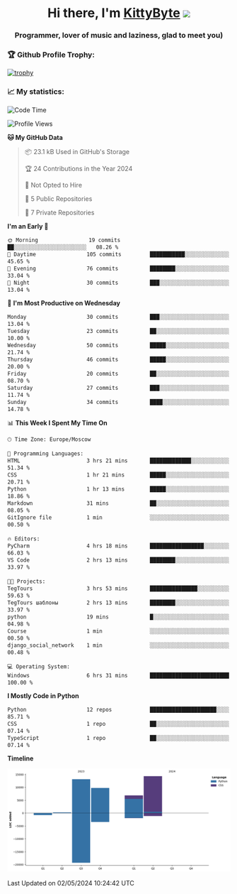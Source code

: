 <h1 align="center">Hi there, I'm <a href="https://github.com/KittyByte" target="_blank">KittyByte</a> 
<img src="https://github.com/blackcater/blackcater/raw/main/images/Hi.gif" height="32"/></h1>
<h3 align="center">Programmer, lover of music and laziness, glad to meet you)</h3>



<h3>🏆 Github Profile Trophy:</h1>

[![trophy](https://github-profile-trophy.vercel.app/?username=KittyByte&theme=gruvbox)](https://github.com/ryo-ma/github-profile-trophy)

<h3>📈 My statistics:</h1>

<!--START_SECTION:waka-->
![Code Time](http://img.shields.io/badge/Code%20Time-563%20hrs%209%20mins-blue)

![Profile Views](http://img.shields.io/badge/Profile%20Views-2-blue)

**🐱 My GitHub Data** 

> 📦 23.1 kB Used in GitHub's Storage 
 > 
> 🏆 24 Contributions in the Year 2024
 > 
> 🚫 Not Opted to Hire
 > 
> 📜 5 Public Repositories 
 > 
> 🔑 7 Private Repositories 
 > 
**I'm an Early 🐤** 

```text
🌞 Morning                19 commits          ██░░░░░░░░░░░░░░░░░░░░░░░   08.26 % 
🌆 Daytime                105 commits         ███████████░░░░░░░░░░░░░░   45.65 % 
🌃 Evening                76 commits          ████████░░░░░░░░░░░░░░░░░   33.04 % 
🌙 Night                  30 commits          ███░░░░░░░░░░░░░░░░░░░░░░   13.04 % 
```
📅 **I'm Most Productive on Wednesday** 

```text
Monday                   30 commits          ███░░░░░░░░░░░░░░░░░░░░░░   13.04 % 
Tuesday                  23 commits          ██░░░░░░░░░░░░░░░░░░░░░░░   10.00 % 
Wednesday                50 commits          █████░░░░░░░░░░░░░░░░░░░░   21.74 % 
Thursday                 46 commits          █████░░░░░░░░░░░░░░░░░░░░   20.00 % 
Friday                   20 commits          ██░░░░░░░░░░░░░░░░░░░░░░░   08.70 % 
Saturday                 27 commits          ███░░░░░░░░░░░░░░░░░░░░░░   11.74 % 
Sunday                   34 commits          ████░░░░░░░░░░░░░░░░░░░░░   14.78 % 
```


📊 **This Week I Spent My Time On** 

```text
🕑︎ Time Zone: Europe/Moscow

💬 Programming Languages: 
HTML                     3 hrs 21 mins       █████████████░░░░░░░░░░░░   51.34 % 
CSS                      1 hr 21 mins        █████░░░░░░░░░░░░░░░░░░░░   20.71 % 
Python                   1 hr 13 mins        █████░░░░░░░░░░░░░░░░░░░░   18.86 % 
Markdown                 31 mins             ██░░░░░░░░░░░░░░░░░░░░░░░   08.05 % 
GitIgnore file           1 min               ░░░░░░░░░░░░░░░░░░░░░░░░░   00.50 % 

🔥 Editors: 
PyCharm                  4 hrs 18 mins       █████████████████░░░░░░░░   66.03 % 
VS Code                  2 hrs 13 mins       ████████░░░░░░░░░░░░░░░░░   33.97 % 

🐱‍💻 Projects: 
TegTours                 3 hrs 53 mins       ███████████████░░░░░░░░░░   59.63 % 
TegTours шаблоны         2 hrs 13 mins       ████████░░░░░░░░░░░░░░░░░   33.97 % 
python                   19 mins             █░░░░░░░░░░░░░░░░░░░░░░░░   04.98 % 
Course                   1 min               ░░░░░░░░░░░░░░░░░░░░░░░░░   00.50 % 
django_social_network    1 min               ░░░░░░░░░░░░░░░░░░░░░░░░░   00.48 % 

💻 Operating System: 
Windows                  6 hrs 31 mins       █████████████████████████   100.00 % 
```

**I Mostly Code in Python** 

```text
Python                   12 repos            █████████████████████░░░░   85.71 % 
CSS                      1 repo              ██░░░░░░░░░░░░░░░░░░░░░░░   07.14 % 
TypeScript               1 repo              ██░░░░░░░░░░░░░░░░░░░░░░░   07.14 % 
```



**Timeline**

![Lines of Code chart](https://raw.githubusercontent.com/KittyByte/KittyByte/main/assets/bar_graph.png)


 Last Updated on 02/05/2024 10:24:42 UTC
<!--END_SECTION:waka-->
